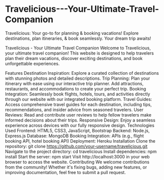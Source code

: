 # Travelicious---Your-Ultimate-Travel-Companion
Travelicious: Your go-to for planning &amp; booking vacations! Explore destinations, plan itineraries, &amp; book seamlessly. Your dream trip awaits!

Travelicious - Your Ultimate Travel Companion
Welcome to Travelicious, your ultimate travel companion! This website is designed to help travelers plan their dream vacations, discover exciting destinations, and book unforgettable experiences.

Features
Destination Inspiration: Explore a curated collection of destinations with stunning photos and detailed descriptions.
Trip Planning: Plan your itinerary with ease using our interactive trip planner. Add attractions, restaurants, and accommodations to create your perfect trip.
Booking Integration: Seamlessly book flights, hotels, tours, and activities directly through our website with our integrated booking platform.
Travel Guides: Access comprehensive travel guides for each destination, including tips, recommendations, and insider advice from seasoned travelers.
User Reviews: Read and contribute user reviews to help fellow travelers make informed decisions about their trips.
Responsive Design: Enjoy a seamless experience across devices with our fully responsive design.
Technologies Used
Frontend: HTML5, CSS3, JavaScript, Bootstrap
Backend: Node.js, Express.js
Database: MongoDB
Booking Integration: APIs (e.g., flight booking API, hotel booking API)
Deployment: Heroku
Installation
Clone the repository: git clone https://github.com/your-username/travelicious.git
Navigate to the project directory: cd travelicious
Install dependencies: npm install
Start the server: npm start
Visit http://localhost:3000 in your web browser to access the website.
Contributing
We welcome contributions from the community! Whether it's fixing bugs, adding new features, or improving documentation, feel free to submit a pull request.
